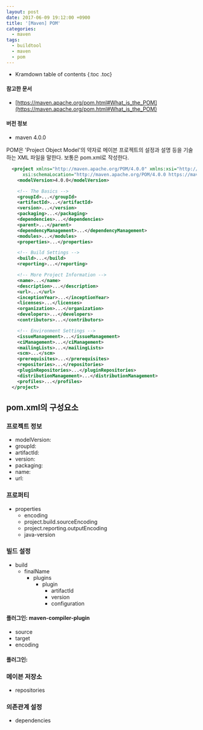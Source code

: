 ```yaml
---
layout: post
date: 2017-06-09 19:12:00 +0900
title: '[Maven] POM'
categories:
  - maven
tags:
  - buildtool
  - maven
  - pom
---
```


* Kramdown table of contents
{:toc .toc}

#### 참고한 문서

- [https://maven.apache.org/pom.html#What_is_the_POM](https://maven.apache.org/pom.html#What_is_the_POM)

#### 버전 정보

- maven 4.0.0

POM은 'Project Object Model'의 약자로 메이븐 프로젝트의 설정과 설명 등을 기술하는 XML 파일을 말한다. 보통은 pom.xml로 작성한다.

```xml
  <project xmlns="http://maven.apache.org/POM/4.0.0" xmlns:xsi="http://www.w3.org/2001/XMLSchema-instance"
      xsi:schemaLocation="http://maven.apache.org/POM/4.0.0 https://maven.apache.org/xsd/maven-4.0.0.xsd">
    <modelVersion>4.0.0</modelVersion>

    <!-- The Basics -->
    <groupId>...</groupId>
    <artifactId>...</artifactId>
    <version>...</version>
    <packaging>...</packaging>
    <dependencies>...</dependencies>
    <parent>...</parent>
    <dependencyManagement>...</dependencyManagement>
    <modules>...</modules>
    <properties>...</properties>

    <!-- Build Settings -->
    <build>...</build>
    <reporting>...</reporting>

    <!-- More Project Information -->
    <name>...</name>
    <description>...</description>
    <url>...</url>
    <inceptionYear>...</inceptionYear>
    <licenses>...</licenses>
    <organization>...</organization>
    <developers>...</developers>
    <contributors>...</contributors>

    <!-- Environment Settings -->
    <issueManagement>...</issueManagement>
    <ciManagement>...</ciManagement>
    <mailingLists>...</mailingLists>
    <scm>...</scm>
    <prerequisites>...</prerequisites>
    <repositories>...</repositories>
    <pluginRepositories>...</pluginRepositories>
    <distributionManagement>...</distributionManagement>
    <profiles>...</profiles>
  </project>
```

## pom.xml의 구성요소

### 프로젝트 정보

- modelVersion:
- groupId:
- artifactId:
- version:
- packaging:
- name:
- url:

### 프로퍼티

- properties
  - encoding
  - project.build.sourceEncoding
  - project.reporting.outputEncoding
  - java-version

### 빌드 설정

- build
  - finalName
    - plugins
      - plugin
        - artifactId
        - version
        - configuration

#### 플러그인: maven-compiler-plugin

- source
- target
- encoding

#### 플러그인:

### 메이븐 저장소

- repositories

### 의존관계 설정

- dependencies
